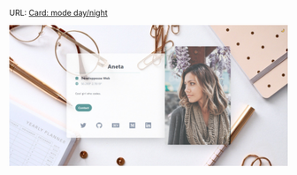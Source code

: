URL:  <a href="https://aneta-laurent.github.io/tailwindprojet1/" class="text-center" target="_blank"
                >Card: mode day/night</a>
  

 <img src="card.jpg" alt="Card"> 

